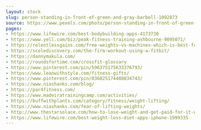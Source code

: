 ```yaml
---
layout: stock
slug: person-standing-in-front-of-green-and-gray-barbell-1092873
source: https://www.pexels.com/photo/person-standing-in-front-of-green-and-gray-barbell-1092873/
pages:
- https://www.lifewire.com/best-bodybuilding-apps-4173730
- https://www.yell.com/biz/peak-fitness-training-ashbourne-9095071/
- https://relentlessgains.com/free-weights-vs-machines-which-is-best-for-building-mass/
- https://scolediscovery.com/the-firm-workout-using-a-fitbit/
- https://dannymakula.com/
- https://roundsfortime.com/crossfit-glossary
- https://www.pinterest.com/pin/596375175633376793/
- https://www.leanwithstyle.com/fitness-gifts/
- https://www.pinterest.com/pin/836825174488834743/
- https://www.niashanks.com/blog/
- https://par4fitness.com/
- https://www.madeiratrainingcamp.com/activities/
- https://buffwithplants.com/category/fitness/weight-lifting/
- https://www.niashanks.com/fear-of-lifting-weights/
- http://www.thestarsolace.com/how-to-lose-weight-and-get-paid-for-it-workout-motivation/
- https://www.lifewire.com/best-weight-loss-diet-apps-iphone-1999335
---
```

